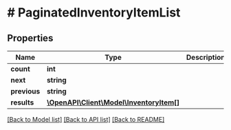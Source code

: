 # # PaginatedInventoryItemList

## Properties

Name | Type | Description | Notes
------------ | ------------- | ------------- | -------------
**count** | **int** |  |
**next** | **string** |  | [optional]
**previous** | **string** |  | [optional]
**results** | [**\OpenAPI\Client\Model\InventoryItem[]**](InventoryItem.md) |  |

[[Back to Model list]](../../README.md#models) [[Back to API list]](../../README.md#endpoints) [[Back to README]](../../README.md)
